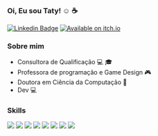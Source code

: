 ### Oi, Eu sou Taty! :relaxed: :coffee:

[![Linkedin Badge](https://img.shields.io/badge/LinkedIn-0077B5?style=for-the-badge&logo=linkedin&logoColor=white)](https://www.linkedin.com/in/tatycalixto/)
[![Available on itch.io](https://img.shields.io/badge/Itch.io-FA5C5C?style=for-the-badge&logo=itch.io&logoColor=white)](https://tatycalixto.itch.io/)


### Sobre mim
- Consultora de Qualificação :computer: :mortar_board:
- Professora de programação e Game Design :video_game:
- Doutora em Ciência da Computação :book: 
- Dev :computer:



### Skills

<img src="https://img.shields.io/badge/Unity-100000?style=for-the-badge&logo=unity&logoColor=white"/>
<img src="https://img.shields.io/badge/C%23-239120?style=for-the-badge&logo=c-sharp&logoColor=white"/>
<img src="https://img.shields.io/badge/PHP-777BB4?style=for-the-badge&logo=php&logoColor=white"/>
<img src="https://img.shields.io/badge/HTML5-E34F26?style=for-the-badge&logo=html5&logoColor=white"/>
<img src="https://img.shields.io/badge/CSS3-1572B6?style=for-the-badge&logo=css3&logoColor=white"/>
<img src="https://img.shields.io/badge/Python-3776AB?style=for-the-badge&logo=python&logoColor=white"/>
<img src="https://img.shields.io/badge/MySQL-00000F?style=for-the-badge&logo=mysql&logoColor=white"/>
<img src="https://img.shields.io/badge/Java-ED8B00?style=for-the-badge&logo=java&logoColor=white"/>
